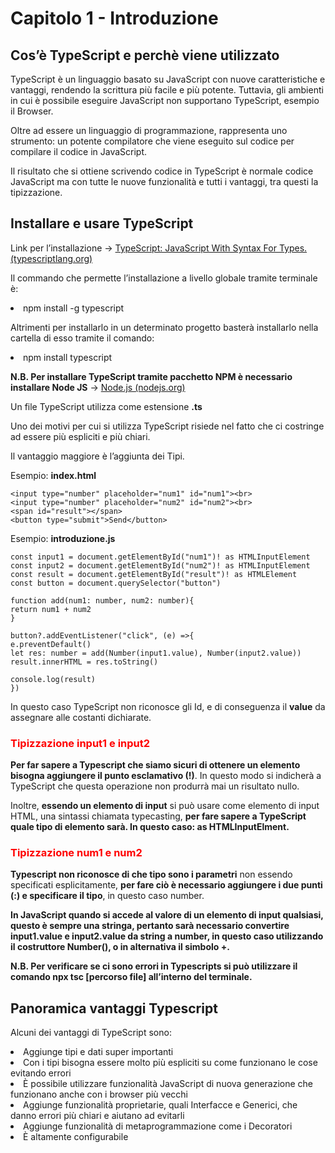 <h1>Capitolo 1 - Introduzione</h1>

<h2>Cos’è TypeScript e perchè viene utilizzato</h2>
<p>TypeScript è un linguaggio basato su JavaScript con nuove caratteristiche e vantaggi, rendendo la scrittura più facile e più potente. Tuttavia, gli ambienti in cui è possibile eseguire JavaScript non supportano TypeScript, esempio il Browser.</p>
<p>Oltre ad essere un linguaggio di programmazione, rappresenta uno strumento: un potente compilatore che viene eseguito sul codice per compilare il codice in JavaScript. </p>
<p>Il risultato che si ottiene scrivendo codice in TypeScript è normale codice JavaScript ma con tutte le nuove funzionalità e tutti i vantaggi, tra questi la tipizzazione.</p>

<h2>Installare e usare TypeScript</h2>
<p>Link per l’installazione -> <a href="https://www.typescriptlang.org/">TypeScript: JavaScript With Syntax For Types. (typescriptlang.org)</a></p>
<p>Il commando che permette l’installazione a livello globale tramite terminale è:
<li>npm install -g typescript</li></p>
<p>Altrimenti per installarlo in un determinato progetto basterà installarlo nella cartella di esso tramite il comando:
<li>npm install typescript</li></p>
<p><b>N.B. Per installare TypeScript tramite pacchetto NPM è necessario installare Node JS</b> -> <a href="https://nodejs.org/en">Node.js (nodejs.org)</a></p>
<p>Un file TypeScript utilizza come estensione <b>.ts</b> </p>
<p>Uno dei motivi per cui si utilizza TypeScript risiede nel fatto che ci costringe ad essere più espliciti e più chiari.</p>
<p>Il vantaggio maggiore è l’aggiunta dei Tipi.</p>
<p>Esempio: 
<b>index.html</b>

`<input type="number" placeholder="num1" id="num1"><br>`<br>
`<input type="number" placeholder="num2" id="num2"><br>`<br>
`<span id="result"></span>`<br>
`<button type="submit">Send</button>`
</p>

<p>Esempio: 
<b>introduzione.js</b>

`const input1 = document.getElementById("num1")! as HTMLInputElement`<br>
`const input2 = document.getElementById("num2")! as HTMLInputElement`<br>
`const result = document.getElementById("result")! as HTMLElement`<br>
`const button = document.querySelector("button")`<br>

`function add(num1: number, num2: number){`<br>
`return num1 + num2`<br>
`}`<br>

`button?.addEventListener("click", (e) =>{`<br>
`e.preventDefault()`<br>
`let res: number = add(Number(input1.value), Number(input2.value))`<br>
`result.innerHTML = res.toString()`<br>
   
`console.log(result)`<br>
`})`<br></p>

<p>In questo caso TypeScript non riconosce gli Id, e di conseguenza il <b>value</b> da assegnare alle costanti dichiarate.</p>

<h3 style="color:red"><b>Tipizzazione input1 e input2</b></h3>
<p><b>Per far sapere a Typescript che siamo sicuri di ottenere un elemento bisogna aggiungere il punto esclamativo (!)</b>. In questo modo si indicherà a TypeScript che questa operazione non produrrà mai un risultato nullo. </p>
<p>Inoltre, <b>essendo un elemento di input</b> si può usare come elemento di input HTML, una sintassi chiamata typecasting, <b>per fare sapere a TypeScript quale tipo di elemento sarà. In questo caso: as HTMLInputElment.</b></p>

<h3 style="color:red"><b>Tipizzazione num1 e num2</b></h3>
<p><b>Typescript non riconosce di che tipo sono i parametri</b> non essendo specificati esplicitamente, <b>per fare ciò è necessario aggiungere i due punti (:) e specificare il tipo</b>, in questo caso number.</p>
<p><b>In JavaScript quando si accede al valore di un elemento di input qualsiasi, questo è sempre una stringa, pertanto sarà necessario convertire input1.value e input2.value da string a number, in questo caso utilizzando il costruttore Number(), o in alternativa il simbolo +.</b></p>
<p><b>N.B. Per verificare se ci sono errori in Typescripts si può utilizzare il comando npx tsc [percorso file] all’interno del terminale.</b></p>

<h2>Panoramica vantaggi Typescript</h2>
<p>Alcuni dei vantaggi di TypeScript sono: </p>
<li>Aggiunge tipi e dati super importanti</li>
<li>Con i tipi bisogna essere molto più espliciti su come funzionano le cose evitando errori</li>
<li>È possibile utilizzare funzionalità JavaScript di nuova generazione che funzionano anche con i browser più vecchi</li>
<li>Aggiunge funzionalità proprietarie, quali Interfacce e Generici, che danno errori più chiari e aiutano ad evitarli</li>
<li>Aggiunge funzionalità di metaprogrammazione come i Decoratori</li>
<li>È altamente configurabile</li>

